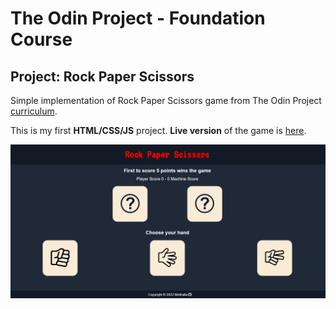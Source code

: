 # The Odin Project - Foundation Course
## Project: Rock Paper Scissors

Simple implementation of Rock Paper Scissors game from The Odin Project [curriculum](https://www.theodinproject.com/paths/foundations/courses/foundations/lessons/rock-paper-scissors).

This is my first **HTML/CSS/JS** project. **Live version** of the game is [here](https://mettralla.github.io/rock-paper-scissors/).

![Game Preview](./images/gamePreview.png)
